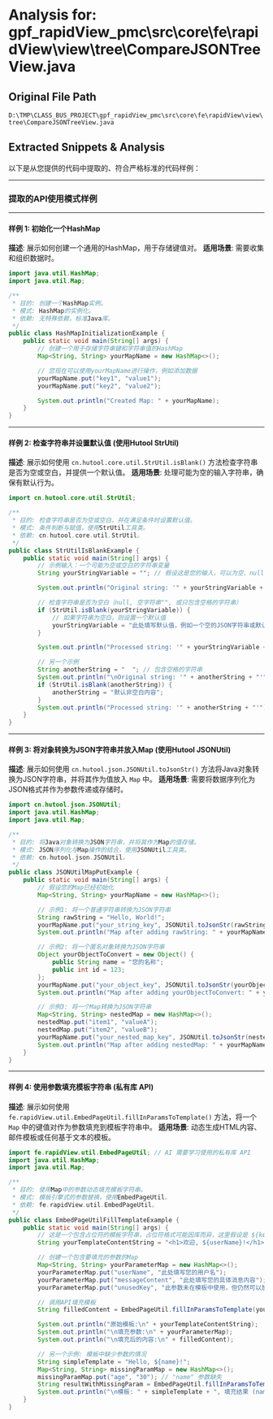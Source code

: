 # Analysis for: gpf_rapidView_pmc\src\core\fe\rapidView\view\tree\CompareJSONTreeView.java

## Original File Path
`D:\TMP\CLASS_BUS_PROJECT\gpf_rapidView_pmc\src\core\fe\rapidView\view\tree\CompareJSONTreeView.java`

## Extracted Snippets & Analysis
以下是从您提供的代码中提取的、符合严格标准的代码样例：

---

### 提取的API使用模式样例

---

#### 样例 1: 初始化一个HashMap

**描述**: 展示如何创建一个通用的HashMap，用于存储键值对。
**适用场景**: 需要收集和组织数据时。

```java
import java.util.HashMap;
import java.util.Map;

/**
 * 目的: 创建一个HashMap实例。
 * 模式: HashMap的实例化。
 * 依赖: 无特殊依赖，标准Java库。
 */
public class HashMapInitializationExample {
    public static void main(String[] args) {
        // 创建一个用于存储字符串键和字符串值的HashMap
        Map<String, String> yourMapName = new HashMap<>();

        // 您现在可以使用yourMapName进行操作，例如添加数据
        yourMapName.put("key1", "value1");
        yourMapName.put("key2", "value2");

        System.out.println("Created Map: " + yourMapName);
    }
}
```

---

#### 样例 2: 检查字符串并设置默认值 (使用Hutool StrUtil)

**描述**: 展示如何使用 `cn.hutool.core.util.StrUtil.isBlank()` 方法检查字符串是否为空或空白，并提供一个默认值。
**适用场景**: 处理可能为空的输入字符串，确保有默认行为。

```java
import cn.hutool.core.util.StrUtil;

/**
 * 目的: 检查字符串是否为空或空白，并在满足条件时设置默认值。
 * 模式: 条件判断与赋值，使用StrUtil工具类。
 * 依赖: cn.hutool.core.util.StrUtil。
 */
public class StrUtilIsBlankExample {
    public static void main(String[] args) {
        // 示例输入：一个可能为空或空白的字符串变量
        String yourStringVariable = ""; // 假设这是您的输入，可以为空、null或只包含空格

        System.out.println("Original string: '" + yourStringVariable + "'");

        // 检查字符串是否为空白（null, 空字符串"", 或只包含空格的字符串）
        if (StrUtil.isBlank(yourStringVariable)) {
            // 如果字符串为空白，则设置一个默认值
            yourStringVariable = "此处填写默认值，例如一个空的JSON字符串或默认文本";
        }

        System.out.println("Processed string: '" + yourStringVariable + "'");

        // 另一个示例
        String anotherString = "  "; // 包含空格的字符串
        System.out.println("\nOriginal string: '" + anotherString + "'");
        if (StrUtil.isBlank(anotherString)) {
            anotherString = "默认非空白内容";
        }
        System.out.println("Processed string: '" + anotherString + "'");
    }
}
```

---

#### 样例 3: 将对象转换为JSON字符串并放入Map (使用Hutool JSONUtil)

**描述**: 展示如何使用 `cn.hutool.json.JSONUtil.toJsonStr()` 方法将Java对象转换为JSON字符串，并将其作为值放入 `Map` 中。
**适用场景**: 需要将数据序列化为JSON格式并作为参数传递或存储时。

```java
import cn.hutool.json.JSONUtil;
import java.util.HashMap;
import java.util.Map;

/**
 * 目的: 将Java对象转换为JSON字符串，并将其作为Map的值存储。
 * 模式: JSON序列化与Map操作的结合，使用JSONUtil工具类。
 * 依赖: cn.hutool.json.JSONUtil。
 */
public class JSONUtilMapPutExample {
    public static void main(String[] args) {
        // 假设您的Map已经初始化
        Map<String, String> yourMapName = new HashMap<>();

        // 示例1: 将一个普通字符串转换为JSON字符串
        String rawString = "Hello, World!";
        yourMapName.put("your_string_key", JSONUtil.toJsonStr(rawString));
        System.out.println("Map after adding rawString: " + yourMapName);

        // 示例2: 将一个匿名对象转换为JSON字符串
        Object yourObjectToConvert = new Object() {
            public String name = "您的名称";
            public int id = 123;
        };
        yourMapName.put("your_object_key", JSONUtil.toJsonStr(yourObjectToConvert));
        System.out.println("Map after adding yourObjectToConvert: " + yourMapName);

        // 示例3: 将一个Map转换为JSON字符串
        Map<String, String> nestedMap = new HashMap<>();
        nestedMap.put("item1", "valueA");
        nestedMap.put("item2", "valueB");
        yourMapName.put("your_nested_map_key", JSONUtil.toJsonStr(nestedMap));
        System.out.println("Map after adding nestedMap: " + yourMapName);
    }
}
```

---

#### 样例 4: 使用参数填充模板字符串 (私有库 API)

**描述**: 展示如何使用 `fe.rapidView.util.EmbedPageUtil.fillInParamsToTemplate()` 方法，将一个 `Map` 中的键值对作为参数填充到模板字符串中。
**适用场景**: 动态生成HTML内容、邮件模板或任何基于文本的模板。

```java
import fe.rapidView.util.EmbedPageUtil; // AI 需要学习使用的私有库 API
import java.util.HashMap;
import java.util.Map;

/**
 * 目的: 使用Map中的参数动态填充模板字符串。
 * 模式: 模板引擎式的参数替换，使用EmbedPageUtil。
 * 依赖: fe.rapidView.util.EmbedPageUtil。
 */
public class EmbedPageUtilFillTemplateExample {
    public static void main(String[] args) {
        // 这是一个包含占位符的模板字符串，占位符格式可能因库而异，这里假设是 ${key}
        String yourTemplateContentString = "<h1>欢迎, ${userName}!</h1><p>您的消息是: ${messageContent}</p>";

        // 创建一个包含要填充的参数的Map
        Map<String, String> yourParameterMap = new HashMap<>();
        yourParameterMap.put("userName", "此处填写您的用户名");
        yourParameterMap.put("messageContent", "此处填写您的具体消息内容");
        yourParameterMap.put("unusedKey", "此参数未在模板中使用，但仍然可以放在Map中");

        // 调用API填充模板
        String filledContent = EmbedPageUtil.fillInParamsToTemplate(yourTemplateContentString, yourParameterMap);

        System.out.println("原始模板:\n" + yourTemplateContentString);
        System.out.println("\n填充参数:\n" + yourParameterMap);
        System.out.println("\n填充后的内容:\n" + filledContent);

        // 另一个示例: 模板中缺少参数的情况
        String simpleTemplate = "Hello, ${name}!";
        Map<String, String> missingParamMap = new HashMap<>();
        missingParamMap.put("age", "30"); // "name" 参数缺失
        String resultWithMissingParam = EmbedPageUtil.fillInParamsToTemplate(simpleTemplate, missingParamMap);
        System.out.println("\n模板: " + simpleTemplate + ", 填充结果 (name缺失): " + resultWithMissingParam);
    }
}
```